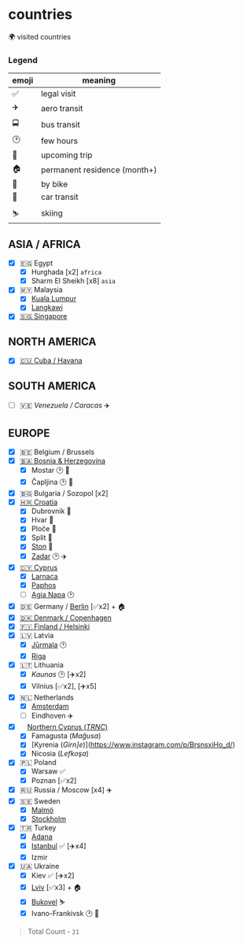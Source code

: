 # countries

🌍 visited countries

### Legend

| emoji | meaning                      |
| ----- | ---------------------------- |
| ✅    | legal visit                  |
| ✈️    | aero transit                 |
| 🚍    | bus transit                  |
| 🕑    | few hours                    |
| 📅    | upcoming trip                |
| 🏠    | permanent residence (month+) |
| 🚴    | by bike                      |
| 🚗    | car transit                  |
| ⛷️    | skiing                       |

## ASIA / AFRICA

- [x] 🇪🇬 Egypt
  - [x] Hurghada [x2] `africa`
  - [x] Sharm El Sheikh [x8] `asia`
- [x] 🇲🇾 Malaysia
  - [x] [Kuala Lumpur](https://www.instagram.com/stories/highlights/17860138330351766/)
  - [x] [Langkawi](https://www.instagram.com/stories/highlights/18042040051027200/)
- [x] [🇸🇬 Singapore](https://www.instagram.com/stories/highlights/18019419886123667/)

## NORTH AMERICA

- [x] [🇨🇺 Cuba / Havana](https://www.instagram.com/p/BaFT0Msl-pZ/)

## SOUTH AMERICA

- [ ] 🇻🇪 _Venezuela / Caracas_ ✈️

## EUROPE

- [x] 🇧🇪 Belgium / Brussels
- [x] [🇧🇦 Bosnia & Herzegovina](https://www.instagram.com/stories/highlights/18043487635134053/)
  - [x] Mostar 🕑 🚴
  - [x] Čapljina 🕑 🚴
- [x] 🇧🇬 Bulgaria / Sozopol [x2]
- [x] [🇭🇷 Croatia](https://www.instagram.com/stories/highlights/17975571403255195/)
  - [x] Dubrovnik 🚴
  - [x] Hvar 🚴
  - [x] Ploče 🚴
  - [x] Split 🚴
  - [x] [Ston](https://www.instagram.com/p/ByIBmEeiie1/) 🚴
  - [x] [Zadar](https://www.instagram.com/p/Bx-kKb5iKcj/) 🕑 ✈️
- [x] [🇨🇾 Cyprus](https://www.instagram.com/stories/highlights/17899655770233346/)
  - [x] [Larnaca](https://www.instagram.com/p/BmxTZ2bjl64/)
  - [x] [Paphos](https://www.instagram.com/p/Bm1NHl5jDVB/)
  - [ ] [Agia Napa](https://www.instagram.com/p/BmqTjGaD3Bc/) 🕑
- [x] 🇩🇪 Germany / [Berlin](https://www.instagram.com/p/Bx-AK4hC9mL/) [✅x2] + 🏠
- [x] [🇩🇰 Denmark / Copenhagen](https://www.instagram.com/stories/highlights/17931121702031288/)
- [x] [🇫🇮 Finland / Helsinki](https://www.instagram.com/p/B5A7NHKHV9V/)
- [x] 🇱🇻 Latvia
  - [x] [Jūrmala](https://www.instagram.com/p/Bm_ny7Wjydr/) 🕑
  - [x] [Riga](https://www.instagram.com/stories/highlights/17958776887116524/)
- [x] 🇱🇹 Lithuania
  - [x] _Kaunas_ 🕑 [✈️x2]
  - [x] Vilnius [✅x2], [✈️x5]
- [x] 🇳🇱 Netherlands
  - [x] [Amsterdam](https://www.instagram.com/stories/highlights/17891336821170782/)
  - [ ] Eindhoven ✈️
- [x] <img src="https://res.cloudinary.com/dzsjwgjii/image/upload/v1545584840/trnc-flag.png" height="11rem" /> [Northern Cyprus (_TRNC_)](https://www.instagram.com/stories/highlights/17892184321285121/)
  - [x] Famagusta (_Mağusa_)
  - [x] [Kyrenia (_Girn]e_)](https://www.instagram.com/p/BrsnsxiHo_d/)
  - [x] Nicosia (_Lefkoşa_)
- [x] 🇵🇱 Poland
  - [x] Warsaw ✅
  - [x] Poznan [✅x2]
- [x] 🇷🇺 Russia / Moscow [x4] ✈️
- [x] 🇸🇪 Sweden
  - [x] [Malmö](https://www.instagram.com/p/BhlcAqqDrlX/)
  - [x] [Stockholm](https://www.instagram.com/stories/highlights/18011765059123588/)
- [x] 🇹🇷 Turkey
  - [x] [Adana](https://www.instagram.com/p/Br7L0pqH8vq/)
  - [x] [Istanbul](https://www.instagram.com/p/Br7Cz83nlpX/) ✅ [✈️x4]
  - [x] Izmir
- [x] 🇺🇦 Ukraine
  - [x] Kiev ✅ [✈️x2]
  - [x] [Lviv](https://www.instagram.com/stories/highlights/17911522232158769/) [✅x3] + 🏠
  - [x] [Bukovel](https://www.instagram.com/stories/highlights/18264198970071284/) ⛷️
  - [x] Ivano-Frankivsk 🕑 🚗

> Total Count - `21`
